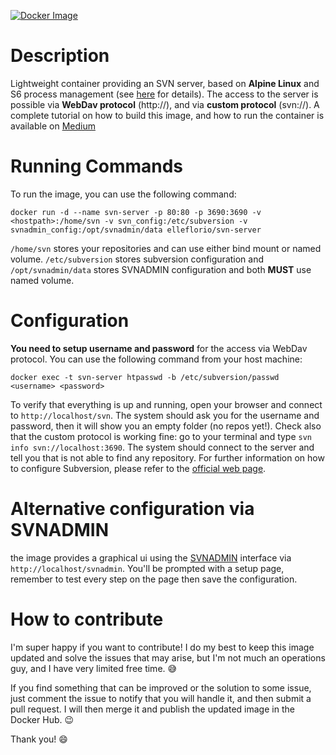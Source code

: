 [![Docker Image](https://img.shields.io/badge/docker%20image-available-green.svg)](https://hub.docker.com/r/elleflorio/svn-server/)

# Description
Lightweight container providing an SVN server, based on **Alpine Linux** and S6 process management (see [here](https://github.com/smebberson/docker-alpine) for details).
The access to the server is possible via **WebDav protocol** (http://), and via **custom protocol** (svn://).
A complete tutorial on how to build this image, and how to run the container is available on [Medium](https://medium.com/@elle.florio/the-svn-dockerization-84032e11d88d#.bafh3otmh)

# Running Commands
To run the image, you can use the following command:
```
docker run -d --name svn-server -p 80:80 -p 3690:3690 -v <hostpath>:/home/svn -v svn_config:/etc/subversion -v svnadmin_config:/opt/svnadmin/data elleflorio/svn-server
```
`/home/svn` stores your repositories and can use either bind mount or named volume. `/etc/subversion` stores subversion configuration and `/opt/svnadmin/data` stores SVNADMIN configuration and both **MUST** use named volume.

# Configuration
**You need to setup username and password** for the access via WebDav protocol. You can use the following command from your host machine:
```
docker exec -t svn-server htpasswd -b /etc/subversion/passwd <username> <password>
```
To verify that everything is up and running, open your browser and connect to `http://localhost/svn`. The system should ask you for the username and password, then it will show you an empty folder (no repos yet!).
Check also that the custom protocol is working fine: go to your terminal and type `svn info svn://localhost:3690`. The system should connect to the server and tell you that is not able to find any repository.
For further information on how to configure Subversion, please refer to the [official web page](https://subversion.apache.org/).

# Alternative configuration via SVNADMIN
the image provides a graphical ui using the [SVNADMIN](https://github.com/mfreiholz/iF.SVNAdmin) interface via `http://localhost/svnadmin`.
You'll be prompted with a setup page, remember to test every step on the page then save the configuration.

# How to contribute
I'm super happy if you want to contribute! I do my best to keep this image updated and solve the issues that may arise, but I'm not much an operations guy, and I have very limited free time. :sweat_smile:

If you find something that can be improved or the solution to some issue, just comment the issue to notify that you will handle it, and then submit a pull request. I will then merge it and publish the updated image in the Docker Hub. :wink:

Thank you! :smile:
